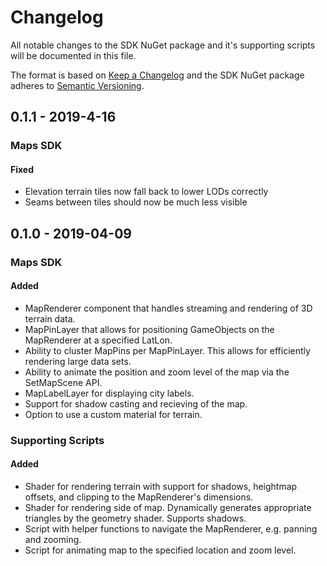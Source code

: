# Changelog
All notable changes to the SDK NuGet package and it's supporting scripts will be documented in this file.

The format is based on [Keep a Changelog](http://keepachangelog.com/en/1.0.0/)
and the SDK NuGet package adheres to [Semantic Versioning](http://semver.org/spec/v2.0.0.html).

## 0.1.1 - 2019-4-16 
### Maps SDK
#### Fixed
- Elevation terrain tiles now fall back to lower LODs correctly
- Seams between tiles should now be much less visible

## 0.1.0 - 2019-04-09

### Maps SDK
#### Added
- MapRenderer component that handles streaming and rendering of 3D terrain data.
- MapPinLayer that allows for positioning GameObjects on the MapRenderer at a specified LatLon.
- Ability to cluster MapPins per MapPinLayer. This allows for efficiently rendering large data sets.
- Ability to animate the position and zoom level of the map via the SetMapScene API.
- MapLabelLayer for displaying city labels.
- Support for shadow casting and recieving of the map.
- Option to use a custom material for terrain.

### Supporting Scripts
#### Added
- Shader for rendering terrain with support for shadows, heightmap offsets, and clipping to the MapRenderer's dimensions.
- Shader for rendering side of map. Dynamically generates appropriate triangles by the geometry shader. Supports shadows.
- Script with helper functions to navigate the MapRenderer, e.g. panning and zooming.
- Script for animating map to the specified location and zoom level.
